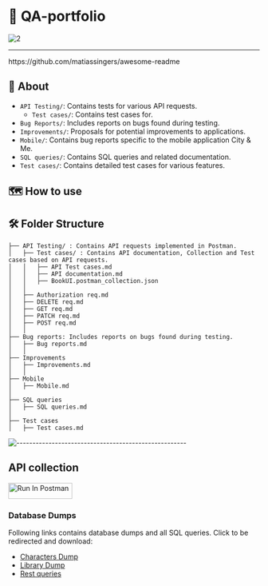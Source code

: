 # 🚀 QA-portfolio

![2](https://github.com/user-attachments/assets/06f22e0f-65f6-4950-be36-cdfe52f93043)
<hr>
https://github.com/matiassingers/awesome-readme

## 📝 About
- `API Testing/`: Contains tests for various API requests.
  - `Test cases/`: Contains test cases for.
- `Bug Reports/`: Includes reports on bugs found during testing.
- `Improvements/`: Proposals for potential improvements to applications.
- `Mobile/`: Contains bug reports specific to the mobile application City & Me.
- `SQL queries/`: Contains SQL queries and related documentation.
- `Test cases/`: Contains detailed test cases for various features.





## 🗺 How to use

## 🛠 Folder Structure

    ├── API Testing/ : Contains API requests implemented in Postman.
    │   ├── Test cases/ : Contains API documentation, Collection and Test cases based on API requests.
    │   │   ├── API Test cases.md
    │   │   ├── API documentation.md
    │   │   ├── BookUI.postman_collection.json
    │   │
    │   ├── Authorization req.md
    │   ├── DELETE req.md
    │   ├── GET req.md
    │   ├── PATCH req.md
    │   ├── POST req.md
    │   │
    ├── Bug reports: Includes reports on bugs found during testing.
    │   ├── Bug reports.md
    │   │
    ├── Improvements
    │   ├── Improvements.md
    │   │
    ├── Mobile
    │   ├── Mobile.md
    │
    ├── SQL queries
    │   ├── SQL queries.md
    │
    ├── Test cases
    │   ├── Test cases.md

![-----------------------------------------------------](https://raw.githubusercontent.com/andreasbm/readme/master/assets/lines/rainbow.png)
## API collection

[<img src="https://run.pstmn.io/button.svg" alt="Run In Postman" style="width: 128px; height: 32px;">](https://god.gw.postman.com/run-collection/30340129-9f204385-6e37-40a8-8c66-c545028aa289?action=collection%2Ffork&source=rip_markdown&collection-url=entityId%3D30340129-9f204385-6e37-40a8-8c66-c545028aa289%26entityType%3Dcollection%26workspaceId%3D3787d95b-f6ee-438c-bb4c-b14f23f41a33#?env%5BBook%20environment%5D=W3sia2V5IjoiYmFzZV91cmwiLCJ2YWx1ZSI6Imh0dHBzOi8vc2ltcGxlLWJvb2tzLWFwaS5nbGl0Y2gubWUiLCJlbmFibGVkIjp0cnVlLCJ0eXBlIjoiZGVmYXVsdCIsInNlc3Npb25WYWx1ZSI6Imh0dHBzOi8vc2ltcGxlLWJvb2tzLWFwaS5nbGl0Y2gubWUiLCJzZXNzaW9uSW5kZXgiOjB9XQ==)


### Database Dumps

Following links contains database dumps and all SQL queries. Click to be redirected and download:

- [Characters Dump](https://drive.google.com/file/d/1aouJWJEOBXxIfR5RNekctdIimpgfzjo7/view?usp=sharing)
- [Library Dump](https://drive.google.com/file/d/1hsHqN83engEs6HhtCEn2Ka3tQPk0e6ht/view?usp=sharing)
- [Rest queries](https://docs.google.com/document/d/1qp99Mk5ZtkCaAuxLZpMCTVIWdRcbbExjVonKOJEsmbM/edit) 



